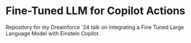 # Fine-Tuned LLM for Copilot Actions

Repository for my Dreamforce '24 talk on integrating a Fine Tuned Large Language Model with Einstein Copilot.